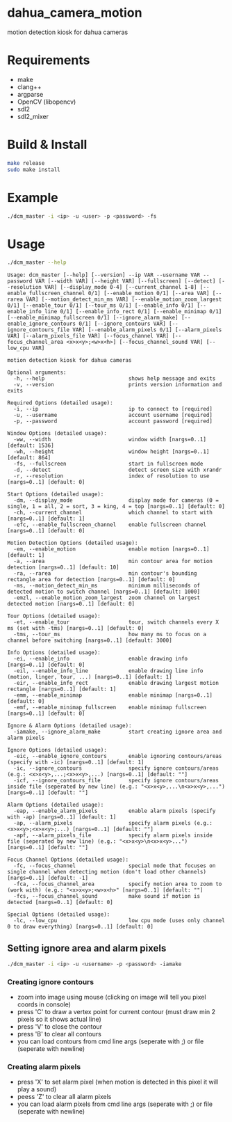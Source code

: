 # dahua_camera_motion
motion detection kiosk for dahua cameras

# Requirements
* make
* clang++
* argparse
* OpenCV (libopencv)
* sdl2
* sdl2_mixer

# Build & Install
```sh
make release
sudo make install
```

# Example
```sh
./dcm_master -i <ip> -u <user> -p <password> -fs
```

# Usage
```sh
./dcm_master --help
```
```
Usage: dcm_master [--help] [--version] --ip VAR --username VAR --password VAR [--width VAR] [--height VAR] [--fullscreen] [--detect] [--resolution VAR] [--display_mode 0-4] [--current_channel 1-8] [--enable_fullscreen_channel 0/1] [--enable_motion 0/1] [--area VAR] [--rarea VAR] [--motion_detect_min_ms VAR] [--enable_motion_zoom_largest 0/1] [--enable_tour 0/1] [--tour_ms 0/1] [--enable_info 0/1] [--enable_info_line 0/1] [--enable_info_rect 0/1] [--enable_minimap 0/1] [--enable_minimap_fullscreen 0/1] [--ignore_alarm_make] [--enable_ignore_contours 0/1] [--ignore_contours VAR] [--ignore_contours_file VAR] [--enable_alarm_pixels 0/1] [--alarm_pixels VAR] [--alarm_pixels_file VAR] [--focus_channel VAR] [--focus_channel_area <x>x<y>;<w>x<h>] [--focus_channel_sound VAR] [--low_cpu VAR]

motion detection kiosk for dahua cameras

Optional arguments:
  -h, --help                           shows help message and exits 
  -v, --version                        prints version information and exits 

Required Options (detailed usage):
  -i, --ip                             ip to connect to [required]
  -u, --username                       account username [required]
  -p, --password                       account password [required]

Window Options (detailed usage):
  -ww, --width                         window width [nargs=0..1] [default: 1536]
  -wh, --height                        window height [nargs=0..1] [default: 864]
  -fs, --fullscreen                    start in fullscreen mode 
  -d, --detect                         detect screen size with xrandr 
  -r, --resolution                     index of resolution to use [nargs=0..1] [default: 0]

Start Options (detailed usage):
  -dm, --display_mode                  display mode for cameras (0 = single, 1 = all, 2 = sort, 3 = king, 4 = top [nargs=0..1] [default: 0]
  -ch, --current_channel               which channel to start with [nargs=0..1] [default: 1]
  -efc, --enable_fullscreen_channel    enable fullscreen channel [nargs=0..1] [default: 0]

Motion Detection Options (detailed usage):
  -em, --enable_motion                 enable motion [nargs=0..1] [default: 1]
  -a, --area                           min contour area for motion detection [nargs=0..1] [default: 10]
  -ra, --rarea                         min contour's bounding rectangle area for detection [nargs=0..1] [default: 0]
  -ms, --motion_detect_min_ms          minimum milliseconds of detected motion to switch channel [nargs=0..1] [default: 1000]
  -emzl, --enable_motion_zoom_largest  zoom channel on largest detected motion [nargs=0..1] [default: 0]

Tour Options (detailed usage):
  -et, --enable_tour                   tour, switch channels every X ms (set with -tms) [nargs=0..1] [default: 0]
  -tms, --tour_ms                      how many ms to focus on a channel before switching [nargs=0..1] [default: 3000]

Info Options (detailed usage):
  -ei, --enable_info                   enable drawing info [nargs=0..1] [default: 0]
  -eil, --enable_info_line             enable drawing line info (motion, linger, tour, ...) [nargs=0..1] [default: 1]
  -eir, --enable_info_rect             enable drawing largest motion rectangle [nargs=0..1] [default: 1]
  -emm, --enable_minimap               enable minimap [nargs=0..1] [default: 0]
  -emf, --enable_minimap_fullscreen    enable minimap fullscreen [nargs=0..1] [default: 0]

Ignore & Alarm Options (detailed usage):
  -iamake, --ignore_alarm_make         start creating ignore area and alarm pixels 

Ignore Options (detailed usage):
  -eic, --enable_ignore_contours       enable ignoring contours/areas (specify with -ic) [nargs=0..1] [default: 1]
  -ic, --ignore_contours               specify ignore contours/areas (e.g.: <x>x<y>,...;<x>x<y>,...) [nargs=0..1] [default: ""]
  -icf, --ignore_contours_file         specify ignore contours/areas inside file (seperated by new line) (e.g.: "<x>x<y>,...\n<x>x<y>,...") [nargs=0..1] [default: ""]

Alarm Options (detailed usage):
  -eap, --enable_alarm_pixels          enable alarm pixels (specify with -ap) [nargs=0..1] [default: 1]
  -ap, --alarm_pixels                  specify alarm pixels (e.g.: <x>x<y>;<x>x<y>;...) [nargs=0..1] [default: ""]
  -apf, --alarm_pixels_file            specify alarm pixels inside file (seperated by new line) (e.g.: "<x>x<y>\n<x>x<y>...") [nargs=0..1] [default: ""]

Focus Channel Options (detailed usage):
  -fc, --focus_channel                 special mode that focuses on single channel when detecting motion (don't load other channels) [nargs=0..1] [default: -1]
  -fca, --focus_channel_area           specify motion area to zoom to (work with) (e.g.: "<x>x<y>;<w>x<h>" [nargs=0..1] [default: ""]
  -fcs, --focus_channel_sound          make sound if motion is detected [nargs=0..1] [default: 0]

Special Options (detailed usage):
  -lc, --low_cpu                       low cpu mode (uses only channel 0 to draw everything) [nargs=0..1] [default: 0]
```

## Setting ignore area and alarm pixels
```sh
./dcm_master -i <ip> -u <username> -p <password> -iamake
```
### Creating ignore contours
* zoom into image using mouse (clicking on image will tell you pixel coords in console)
* press 'C' to draw a vertex point for current contour (must draw min 2 pixels so it shows actual line)
* press 'V' to close the contour
* press 'B' to clear all contours
* you can load contours from cmd line args (seperate with ;) or file (seperate with newline)

### Creating alarm pixels
* press 'X' to set alarm pixel (when motion is detected in this pixel it will play a sound)
* peess 'Z' to clear all alarm pixels
* you can load alarm pixels from cmd line args (seperate with ;) or file (seperate with newline)
